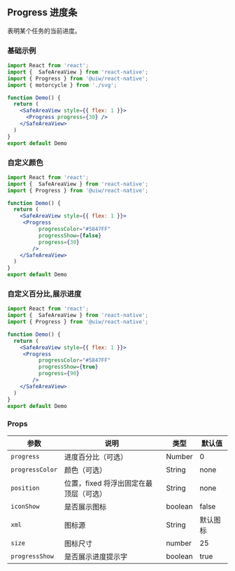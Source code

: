 Progress 进度条
---

表明某个任务的当前进度。


### 基础示例

<!--DemoStart-->
```jsx mdx:preview
import React from 'react';
import {  SafeAreaView } from 'react-native';
import { Progress } from '@uiw/react-native';
import { motorcycle } from './svg';

function Demo() {
  return (
    <SafeAreaView style={{ flex: 1 }}>
      <Progress progress={30} />
    </SafeAreaView>
  )
}
export default Demo
```

### 自定义颜色

<!--DemoStart-->
```jsx mdx:preview
import React from 'react';
import {  SafeAreaView } from 'react-native';
import { Progress } from '@uiw/react-native';

function Demo() {
  return (
    <SafeAreaView style={{ flex: 1 }}>
     <Progress
          progressColor="#5847FF"
          progressShow={false}
          progress={30}
        />
    </SafeAreaView>
  )
}
export default Demo
```
### 自定义百分比,展示进度

<!--DemoStart-->
```jsx mdx:preview
import React from 'react';
import {  SafeAreaView } from 'react-native';
import { Progress } from '@uiw/react-native';

function Demo() {
  return (
    <SafeAreaView style={{ flex: 1 }}>
     <Progress
          progressColor="#5847FF"
          progressShow={true}
          progress={90}
        />
    </SafeAreaView>
  )
}
export default Demo
```
<!--End-->


### Props

| 参数 | 说明 | 类型 | 默认值 |
|------|------|-----|------|
| `progress` | 进度百分比（可选） | Number | 0 |
| `progressColor` | 颜色（可选） | String | none |
| `position` | 位置，fixed 将浮出固定在最顶层（可选） | String | none |
| `iconShow` | 是否展示图标 | boolean | false |
| `xml` | 图标源 | String | 默认图标 |
| `size` | 图标尺寸 | number| 25 |
| `progressShow` | 是否展示进度提示字 | boolean| true |
